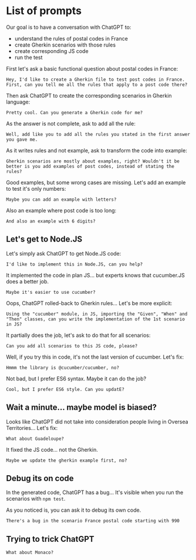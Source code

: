 # List of prompts

Our goal is to have a conversation with ChatGPT to:

- understand the rules of postal codes in France
- create Gherkin scenarios with those rules
- create corresponding JS code
- run the test

First let's ask a basic functional question about postal codes in France:

```text
Hey, I'd like to create a Gherkin file to test post codes in France. First, can you tell me all the rules that apply to a post code there?
```

Then ask ChatGPT to create the corresponding scenarios in Gherkin language:

```text
Pretty cool. Can you generate a Gherkin code for me?
```

As the answer is not complete, ask to add all the rule:

```text
Well, add like you to add all the rules you stated in the first answer you gave me.
```

As it writes rules and not example, ask to transform the code into example:

```text
Gherkin scenarios are mostly about examples, right? Wouldn't it be better is you add examples of post codes, instead of stating the rules?
```

Good examples, but some wrong cases are missing. Let's add an example to test it's only numbers:

```text
Maybe you can add an example with letters?
```

Also an example where post code is too long:

```text
And also an example with 6 digits?
```

## Let's get to Node.JS

Let's simply ask ChatGPT to get Node.JS code:

```text
I'd like to implement this in Node.JS, can you help?
```

It implemented the code in plan JS... but experts knows that cucumber.JS does a better job.

```text
Maybe it's easier to use cucumber?
```

Oops, ChatGPT rolled-back to Gherkin rules... Let's be more explicit:

```text
Using the "cucumber" module, in JS, importing the "Given", "When" and "Then" classes, can you write the implementation of the 1st scenario in JS?
```

It partially does the job, let's ask to do that for all scenarios:

```text
Can you add all scenarios to this JS code, please?
```

Well, if you try this in code, it's not the last version of cucumber. Let's fix:

```text
Hmmm the library is @cucumber/cucumber, no?
```

Not bad, but I prefer ES6 syntax. Maybe it can do the job?

```text
Cool, but I prefer ES6 style. Can you updatE?
```

## Wait a minute... maybe model is biased?

Looks like ChatGPT did not take into consideration people living in Oversea Territories... Let's fix:

```text
What about Guadeloupe?
```

It fixed the JS code... not the Gherkin. 

```text
Maybe we update the gherkin example first, no?
```

## Debug its on code

In the generated code, ChatGPT has a bug... It's visible when you run the scenarios with `npm test`.

As you noticed is, you can ask it to debug its own code.

```
There's a bug in the scenario France postal code starting with 990
```

## Trying to trick ChatGPT

```text
What about Monaco?
```

